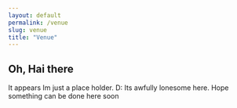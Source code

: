 ```yaml
---
layout: default
permalink: /venue
slug: venue
title: "Venue"
---
```





## Oh, Hai there


It appears Im just a place holder.  D:   Its awfully lonesome here.  Hope something can be done here soon
